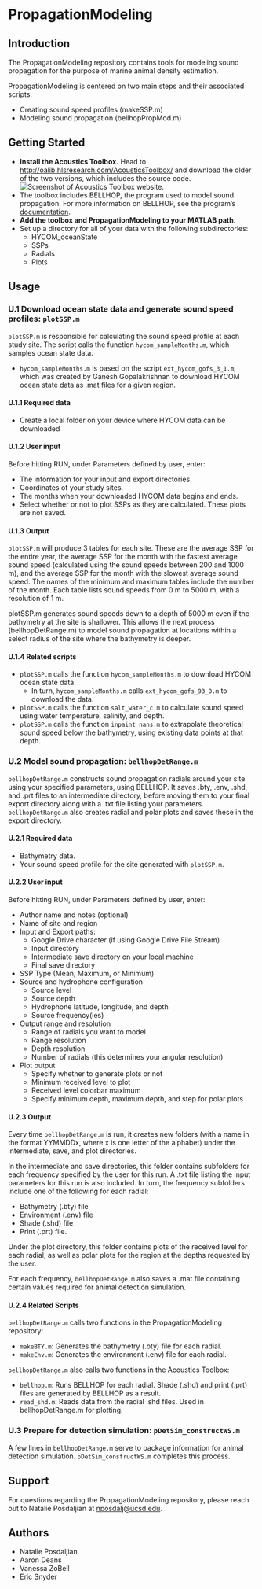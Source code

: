 # PropagationModeling

## Introduction

The PropagationModeling repository contains tools for modeling sound propagation for the purpose of marine animal density estimation.

PropagationModeling is centered on two main steps and their associated scripts:
* Creating sound speed profiles (makeSSP.m)
* Modeling sound propagation (bellhopPropMod.m)


## Getting Started
* **Install the Acoustics Toolbox.** Head to http://oalib.hlsresearch.com/AcousticsToolbox/ and download the older of the two versions, which includes the source code.
![Screenshot of Acoustics Toolbox website.](https://github.com/nposdalj/PropagationModeling/blob/main/PropagationModeling_README_fig1.png)
* The toolbox includes BELLHOP, the program used to model sound propagation. For more information on BELLHOP, see the program’s [documentation](http://oalib.hlsresearch.com/Rays/HLS-2010-1.pdf).
* **Add the toolbox and PropagationModeling to your MATLAB path.**
* Set up a directory for all of your data with the following subdirectories:
  * HYCOM_oceanState
  * SSPs
  * Radials
  * Plots


## Usage

### U.1 Download ocean state data and generate sound speed profiles: `plotSSP.m`
`plotSSP.m` is responsible for calculating the sound speed profile at each study site.
The script calls the function `hycom_sampleMonths.m`, which samples ocean state data.
* `hycom_sampleMonths.m` is based on the script `ext_hycom_gofs_3_1.m`, which was created by Ganesh Gopalakrishnan to download HYCOM ocean state data as .mat files for a given region.

#### U.1.1 Required data
* Create a local folder on your device where HYCOM data can be downloaded

#### U.1.2 User input
Before hitting RUN, under Parameters defined by user, enter:
* The information for your input and export directories.
* Coordinates of your study sites.
* The months when your downloaded HYCOM data begins and ends.
* Select whether or not to plot SSPs as they are calculated. These plots are not saved.

#### U.1.3 Output
`plotSSP.m` will produce 3 tables for each site. These are the average SSP for the entire year, the average SSP for the month with the fastest average sound speed (calculated using the sound speeds between 200 and 1000 m), and the average SSP for the month with the slowest average sound speed. The names of the minimum and maximum tables include the number of the month. Each table lists sound speeds from 0 m to 5000 m, with a resolution of 1 m.

plotSSP.m generates sound speeds down to a depth of 5000 m even if the bathymetry at the site is shallower. This allows the next process (bellhopDetRange.m) to model sound propagation at locations within a select radius of the site where the bathymetry is deeper.

#### U.1.4 Related scripts
* `plotSSP.m` calls the function `hycom_sampleMonths.m` to download HYCOM ocean state data.
  * In turn, `hycom_sampleMonths.m` calls `ext_hycom_gofs_93_0.m` to download the data.
* `plotSSP.m` calls the function `salt_water_c.m` to calculate sound speed using water temperature, salinity, and depth.
* `plotSSP.m` calls the function `inpaint_nans.m` to extrapolate theoretical sound speed below the bathymetry, using existing data points at that depth.


### U.2 Model sound propagation: `bellhopDetRange.m`
`bellhopDetRange.m` constructs sound propagation radials around your site using your specified parameters, using BELLHOP. It saves .bty, .env, .shd, and .prt files to an intermediate directory, before moving them to your final export directory along with a .txt file listing your parameters. `bellhopDetRange.m` also creates radial and polar plots and saves these in the export directory.

#### U.2.1 Required data
* Bathymetry data.
* Your sound speed profile for the site generated with `plotSSP.m`.

#### U.2.2 User input
Before hitting RUN, under Parameters defined by user, enter:
* Author name and notes (optional)
* Name of site and region
* Input and Export paths:
  * Google Drive character (if using Google Drive File Stream)
  * Input directory
  * Intermediate save directory on your local machine
  * Final save directory
* SSP Type (Mean, Maximum, or Minimum)
* Source and hydrophone configuration
  * Source level
  * Source depth
  * Hydrophone latitude, longitude, and depth
  * Source frequency(ies)
* Output range and resolution
  * Range of radials you want to model
  * Range resolution
  * Depth resolution
  * Number of radials (this determines your angular resolution)
* Plot output
  * Specify whether to generate plots or not
  * Minimum received level to plot
  * Received level colorbar maximum
  * Specify minimum depth, maximum depth, and step for polar plots

#### U.2.3 Output
Every time `bellhopDetRange.m` is run, it creates new folders (with a name in the format YYMMDDx, where x is one letter of the alphabet) under the intermediate, save, and plot directories.

In the intermediate and save directories, this folder contains subfolders for each frequency specified by the user for this run. A .txt file listing the input parameters for this run is also included. In turn, the frequency subfolders include one of the following for each radial:
* Bathymetry (.bty) file
* Environment (.env) file
* Shade (.shd) file
* Print (.prt) file.

Under the plot directory, this folder contains plots of the received level for each radial, as well as polar plots for the region at the depths requested by the user.

For each frequency, `bellhopDetRange.m` also saves a .mat file containing certain values required for animal detection simulation.

#### U.2.4 Related Scripts
`bellhopDetRange.m` calls two functions in the PropagationModeling repository:
* `makeBTY.m`: Generates the bathymetry (.bty) file for each radial.
* `makeEnv.m`: Generates the environment (.env) file for each radial.

`bellhopDetRange.m` also calls two functions in the Acoustics Toolbox:
* `bellhop.m`: Runs BELLHOP for each radial. Shade (.shd) and print (.prt) files are generated by BELLHOP as a result.
* `read_shd.m`: Reads data from the radial .shd files. Used in bellhopDetRange.m for plotting.


### U.3 Prepare for detection simulation: `pDetSim_constructWS.m`
A few lines in `bellhopDetRange.m` serve to package information for animal detection simulation. `pDetSim_constructWS.m` completes this process.


## Support
For questions regarding the PropagationModeling repository, please reach out to Natalie Posdaljian at nposdalj@ucsd.edu.


## Authors
* Natalie Posdaljian
* Aaron Deans
* Vanessa ZoBell
* Eric Snyder
